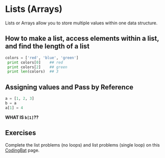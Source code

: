 # Lists (Arrays)

Lists or Arrays allow you to store multiple values within one data structure.

## How to make a list, access elements within a list, and find the length of a list
```python
colors = ['red', 'blue', 'green']
 print colors[0]    ## red
 print colors[2]    ## green
 print len(colors)  ## 3
 ```

## Assigning values and Pass by Reference
```python
a = [1, 2, 3]
b = a
a[1] = 4
```
**WHAT IS `b[1]`??**


## Exercises
Complete the list problems (no loops) and list problems (single loop) on this [CodingBat](http://codingbat.com/home/konstans@stuy.edu/intro) page.
